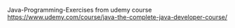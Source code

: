 Java-Programming-Exercises from udemy course \
https://www.udemy.com/course/java-the-complete-java-developer-course/
